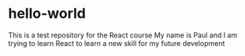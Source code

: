 # hello-world
This is a test repository for the React course
My name is Paul and I am trying to learn React to learn a new skill for my future development
